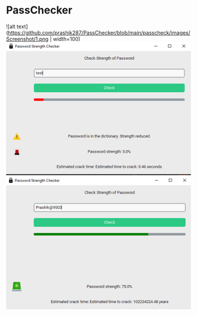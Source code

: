 #  PassChecker
![alt text](https://github.com/prashik287/PassChecker/blob/main/passcheck/images/Screenshot/1.png | width=100) 
![alt text](https://github.com/prashik287/PassChecker/blob/main/passcheck/images/Screenshot/2.png)
![alt text](https://github.com/prashik287/PassChecker/blob/main/passcheck/images/Screenshot/3.png)
